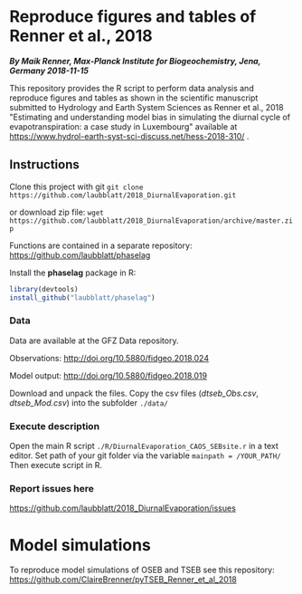 # Reproduce figures and tables of Renner et al., 2018

**_By Maik Renner, Max-Planck Institute for Biogeochemistry, Jena, Germany 2018-11-15_**

This repository provides the R script to perform data analysis and reproduce
figures and tables as shown in the scientific manuscript
    submitted to Hydrology and Earth System Sciences
    as Renner et al., 2018 "Estimating and understanding model bias
    in simulating the diurnal cycle of evapotranspiration:
    a case study in Luxembourg" available at https://www.hydrol-earth-syst-sci-discuss.net/hess-2018-310/ .

## Instructions

Clone this project with git
`git clone https://github.com/laubblatt/2018_DiurnalEvaporation.git`

or download zip file:
`wget https://github.com/laubblatt/2018_DiurnalEvaporation/archive/master.zip`

Functions are contained in a separate repository:
https://github.com/laubblatt/phaselag

Install the **phaselag** package in R:
```R
library(devtools)
install_github("laubblatt/phaselag")
 ```
### Data
  Data are available at the GFZ Data repository.

Observations:
http://doi.org/10.5880/fidgeo.2018.024

Model output:
http://doi.org/10.5880/fidgeo.2018.019

Download and unpack the files. Copy the csv files (_dtseb_Obs.csv_, _dtseb_Mod.csv_) into the subfolder `./data/`

### Execute description
Open the main R script `./R/DiurnalEvaporation_CAOS_SEBsite.r` in a text editor.
 Set path of your git folder via the variable `mainpath = /YOUR_PATH/`
Then execute script in R.

### Report issues here
https://github.com/laubblatt/2018_DiurnalEvaporation/issues

# Model simulations
To reproduce model simulations of OSEB and TSEB see this repository:
https://github.com/ClaireBrenner/pyTSEB_Renner_et_al_2018
